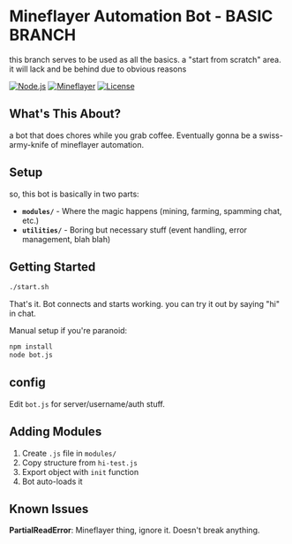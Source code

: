 # Mineflayer Automation Bot - BASIC BRANCH

this branch serves to be used as all the basics. a "start from scratch" area. it will lack and be behind due to obvious reasons

[![Node.js](https://img.shields.io/badge/Node.js-18+-green.svg)](https://nodejs.org/)
[![Mineflayer](https://img.shields.io/badge/Mineflayer-Latest-blue.svg)](https://github.com/PrismarineJS/mineflayer)
[![License](https://img.shields.io/badge/License-MIT-yellow.svg)](LICENSE)

## What's This About?

a bot that does chores while you grab coffee. Eventually gonna be a swiss-army-knife of mineflayer automation.

## Setup

so, this bot is basically in two parts:
- **`modules/`** - Where the magic happens (mining, farming, spamming chat, etc.)
- **`utilities/`** - Boring but necessary stuff (event handling, error management, blah blah)

## Getting Started

```bash
./start.sh
```

That's it. Bot connects and starts working. you can try it out by saying "hi" in chat.

Manual setup if you're paranoid:
```bash
npm install
node bot.js
```

## config

Edit `bot.js` for server/username/auth stuff.

## Adding Modules

1. Create `.js` file in `modules/`
2. Copy structure from `hi-test.js`
3. Export object with `init` function
4. Bot auto-loads it

## Known Issues

**PartialReadError**: Mineflayer thing, ignore it. Doesn't break anything.